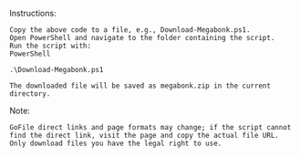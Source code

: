 Instructions:

    Copy the above code to a file, e.g., Download-Megabonk.ps1.
    Open PowerShell and navigate to the folder containing the script.
    Run the script with:
    PowerShell

    .\Download-Megabonk.ps1

    The downloaded file will be saved as megabonk.zip in the current directory.

Note:

    GoFile direct links and page formats may change; if the script cannot find the direct link, visit the page and copy the actual file URL.
    Only download files you have the legal right to use.
